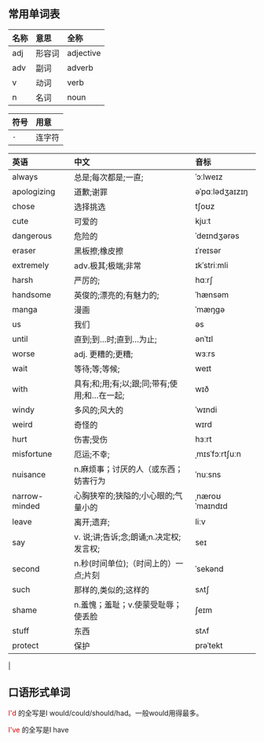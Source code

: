 ## 常用单词表

|名称|意思|全称
|:---|:---|:---
|adj|形容词|adjective
|adv|副词|adverb
|v|动词|verb
|n|名词|noun

|符号|用意
|:---|:---
|`-`|连字符

|英语|中文|音标
|:---|:---|:---
|always|总是;每次都是;一直;|ˈɔːlweɪz
|apologizing|道歉;谢罪|əˈpɑːlədʒaɪzɪŋ
|chose|选择挑选|tʃoʊz
|cute|可爱的|kjuːt
|dangerous|危险的|ˈdeɪndʒərəs
|eraser|黑板擦;橡皮擦|ɪˈreɪsər
|extremely|adv.极其;极端;非常|ɪkˈstriːmli
|harsh| 严厉的;|hɑːrʃ
|handsome|英俊的;漂亮的;有魅力的;|ˈhænsəm
|manga|漫画|ˈmæŋɡə
|us|我们|əs|
|until| 直到;到…时;直到…为止;|ənˈtɪl
|worse|adj. 更糟的;更糟;|wɜːrs
|wait|等待;等;等候;|weɪt
|with|具有;和;用;有;以;跟;同;带有;使用;和…在一起;|wɪð
|windy|多风的;风大的|ˈwɪndi
|weird|奇怪的|wɪrd
|hurt|伤害;受伤|hɜːrt
|misfortune|厄运;不幸;|ˌmɪsˈfɔːrtʃuːn
|nuisance|n.麻烦事；讨厌的人（或东西；妨害行为|ˈnuːsns
|narrow-minded|心胸狭窄的;狭隘的;小心眼的;气量小的|ˌnæroʊ ˈmaɪndɪd
|leave|离开;遗弃;|liːv
|say|v. 说;讲;告诉;念;朗诵;n.决定权;发言权;|seɪ
|second|n.秒(时间单位);（时间上的）一点;片刻|ˈsekənd
|such|那样的,类似的;这样的|sʌtʃ
|shame|n.羞愧；羞耻；v.使蒙受耻辱；使丢脸|ʃeɪm
|stuff|东西|stʌf
|protect|保护|prəˈtekt|protecting
|

## 口语形式单词

<font color="#dd0000"> I'd </font>的全写是I would/could/should/had。一般would用得最多。

<font color="#dd0000"> I've </font>的全写是I have
